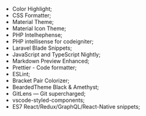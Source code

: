 - Color Highlight;
- CSS Formatter;
- Material Theme;
- Material Icon Theme;
- PHP Intelhephense;
- PHP intellisense for codeigniter;
- Laravel Blade Snippets;
- JavaScript and TypeScript Nightly;
- Markdown Preview Enhanced;
- Prettier - Code formatter;
- ESLint;
- Bracket Pair Colorizer;
- BeardedTheme Black & Amethyst;
- GitLens — Git supercharged;
- vscode-styled-components;
- ES7 React/Redux/GraphQL/React-Native snippets;
